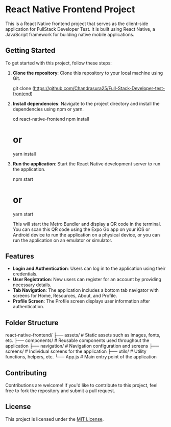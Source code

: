 # React Native Frontend Project

This is a React Native frontend project that serves as the client-side application for FullStack Developer Test. It is built using React Native, a JavaScript framework for building native mobile applications.

## Getting Started

To get started with this project, follow these steps:

1. **Clone the repository**: Clone this repository to your local machine using Git.

   git clone (https://github.com/Chandrasura25/Full-Stack-Developer-test-frontend)

2. **Install dependencies**: Navigate to the project directory and install the dependencies using npm or yarn.

   cd react-native-frontend
   npm install
   # or
   yarn install

3. **Run the application**: Start the React Native development server to run the application.

   npm start
   # or
   yarn start

   This will start the Metro Bundler and display a QR code in the terminal. You can scan this QR code using the Expo Go app on your iOS or Android device to run the application on a physical device, or you can run the application on an emulator or simulator.

## Features

- **Login and Authentication**: Users can log in to the application using their credentials.
- **User Registration**: New users can register for an account by providing necessary details.
- **Tab Navigation**: The application includes a bottom tab navigator with screens for Home, Resources, About, and Profile.
- **Profile Screen**: The Profile screen displays user information after authentication.

## Folder Structure

react-native-frontend/
├── assets/                  # Static assets such as images, fonts, etc.
├── components/              # Reusable components used throughout the application
├── navigation/              # Navigation configuration and screens
├── screens/                 # Individual screens for the application
├── utils/                   # Utility functions, helpers, etc.
└── App.js                   # Main entry point of the application

## Contributing

Contributions are welcome! If you'd like to contribute to this project, feel free to fork the repository and submit a pull request.

## License

This project is licensed under the [MIT License](LICENSE).
